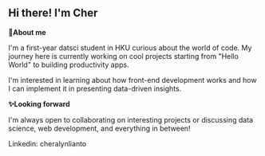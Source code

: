 ## Hi there! I'm Cher
**🍄About me**

I'm a first-year datsci student in HKU curious about the world of code.
My journey here is currently working on cool projects starting from "Hello World" to building productivity apps.

I'm interested in learning about how front-end development works and how I can implement it in presenting data-driven insights.

**✨Looking forward**


I'm always open to collaborating on interesting projects or discussing data science, web development, and everything in between!

Linkedin: cheralynlianto
